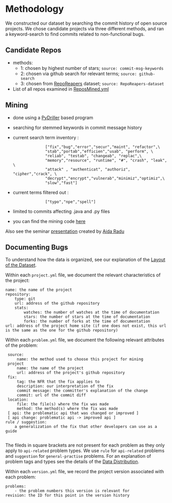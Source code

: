 # Methodology

We constructed our dataset by searching the commit history of open source projects. We chose candidate projects via three different methods, and ran a keyword-search to find commits related to non-functional bugs.

## Candidate Repos
- methods:
    - 1: chosen by highest number of stars; `source: commit-msg-keywords`
    - 2: chosen via github search for relevant terms; `source: github-search`
    - 3: chosen from [RepoReapers](https://reporeapers.github.io/results/1.html) dataset; `source: RepoReapers-dataset`
- List of all repos examined in [ReposMined.yml](../ReposMined.yml)

## Mining
- done using a [PyDriller](https://github.com/ishepard/pydriller) based program
- searching for stemmed keywords in commit message history
- current search term inventory : 
                    
                    ["fix","bug","error","secur","maint", "refactor",\
                    "stab","portab","efficien","usab", "perform", \
                    "reliab", "testab", "changeab", "replac",\
                    "memory","resource", "runtime", "#", "crash", "leak", \
                    "attack" , "authenticat", "authoriz", "cipher","crack", \
                    "decrypt","encrypt","vulnerab","minimiz","optimiz",\
                    "slow","fast"]
                    
- current terms filtered out :
                    
                    ["typo","npe","spell"]

- limited to commits affecting .java and .py files
                    
- you can find the mining code [here](../PyDrillerMining)

Also see the seminar [presentation](../docs/PLSE%20Presentation.pdf
    ) created by [Aida Radu](https://github.com/aradu12)
    
## Documenting Bugs

To understand how the data is organized, see our explanation of the [Layout of the Dataset](https://github.com/ualberta-smr/NFBugs#layout-of-the-dataset). 

Within each `project.yml` file, we document the relevant characteristics of the project:
```
name: the name of the project
repository:
    type: git
    url: address of the github repository
    stats:
        watches: the number of watches at the time of documentation 
        stars: the number of stars at the time of documentation 
        forks: the number of forks at the time of documentation 
url: address of the project home site (if one does not exist, this url is the same as the one for the github repository)
```

Within each `problem.yml` file, we document the following relevant attributes of the problem:
```
 source: 
     name: the method used to choose this project for mining
 project
     name: the name of the project
     url: address of the project's github repository
 fix:
     tag: the NFR that the fix applies to 
     description: our interpretation of the fix
     commit message: the committer's explanation of the change
     commit: url of the commit diff
 location:
     file: the file(s) where the fix was made
     method: the method(s) where the fix was made     
 [ api: the problematic api that was changed or improved ]
 [ api change: problematic api -> improved api ]
rule / suggestion:
    a generalization of the fix that other developers can use as a guide
    
```
The fileds in square brackets are not present for each problem as they only apply to `api-related` problem types.
We use `rule` for `api-related` problems and `suggestion` for `general-practise` problems. For an explanation of problem tags and types see the details of the [Data Distribution](https://github.com/ualberta-smr/NFBugs#dataset-size).

Within each `version.yml` file, we record the project version associated with each problem:

```
problems:
    - the problem numbers this version is relevant for
revision: the ID for this point in the version history
```
